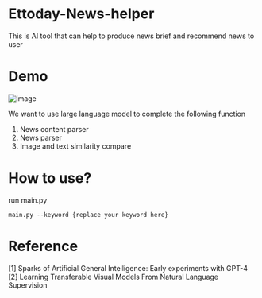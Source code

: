 # Ettoday-News-helper
This is AI tool that can help to produce news brief and recommend news to user
# Demo
![image](https://github.com/Maisiechiu/Ettoday-News-helper/blob/master/demo.gif)

We want to use large language model to complete the following function
1. News content parser
2. News parser
3. Image and text similarity compare


# How to use?
run main.py 
````
main.py --keyword {replace your keyword here}
````

# Reference    
[1] Sparks of Artificial General Intelligence: Early experiments with GPT-4    
[2] Learning Transferable Visual Models From Natural Language Supervision
